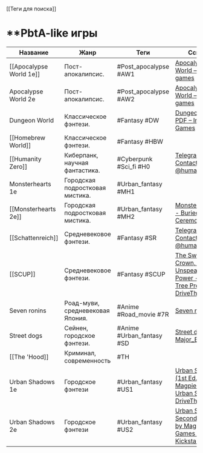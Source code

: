 [[Теги для поиска]]

# **PbtA-like игры

| Название                | Жанр                             | Теги                      | Ссылки                                                                                                                                                                                 |
| ----------------------- | -------------------------------- | ------------------------- | -------------------------------------------------------------------------------------------------------------------------------------------------------------------------------------- |
| [[Apocalypse World 1e]] | Пост-апокалипсис.                | #Post_apocalypse #AW1     | [Apocalypse World – lumpley games](https://lumpley.games/apocalypseworld/)                                                                                                             |
| Apocalypse World 2e     | Пост-апокалипсис.                | #Post_apocalypse #AW2     | [Apocalypse World – lumpley games](https://lumpley.games/apocalypseworld/)                                                                                                             |
| Dungeon World           | Классическое фэнтези.            | #Fantasy #DW              | [Dungeon World PDF – Indigo Games](https://indigogames.ru/product/dw-pdf/)                                                                                                             |
| [[Homebrew World]]      | Классическое фэнтези.            | #Fantasy #HBW             |                                                                                                                                                                                        |
| [[Humanity Zero]]       | Киберпанк, научная фантастика.   | #Cyberpunk  #Sci_fi #H0   | [Telegram: Contact @humanity\_zero](https://t.me/humanity_zero)                                                                                                                        |
| Monsterhearts 1e        | Городская подростковая мистика.  | #Urban_fantasy #MH1       |                                                                                                                                                                                        |
| [[Monsterhearts 2e]]    | Городская подростковая мистика.  | #Urban_fantasy #MH2       | [Monsterhearts 2 - Buried Without Ceremony](https://buriedwithoutceremony.com/monsterhearts)                                                                                           |
| [[Schattenreich]]       | Средневековое фэнтези.           | #Fantasy #SR              | [Telegram: Contact @humanity\_zero](https://t.me/humanity_zero)                                                                                                                        |
| [[SCUP]]                | Средневековое фэнтези.           | #Fantasy #SCUP            | [The Sword, The Crown, and The Unspeakable Power - Wheel Tree Press \| DriveThruRPG](https://preview.drivethrurpg.com/en/product/239692/The-Sword-The-Crown-and-The-Unspeakable-Power) |
| Seven ronins            | Роад-муви, средневековая Япония. | #Anime #Road_movie #7R    | [Seven ronins](https://rpgbook.ru/Seven_ronins)                                                                                                                                        |
| Street dogs             | Сейнен, городское фэнтези.       | #Anime #Urban_fantasy #SD | [Street dogs by Major\_Blaskowitz](https://major-blaskowitz.itch.io/street-dogs)                                                                                                       |
| [[The 'Hood]]           | Криминал, современность          | #TH                       |                                                                                                                                                                                        |
| Urban Shadows 1e        | Городское фэнтези                | #Urban_fantasy #US1       | [Urban Shadows (1st Ed.) - Magpie Games \| Urban Shadows \| DriveThruRPG](https://preview.drivethrurpg.com/en/product/153464/Urban-Shadows-1st-Ed)                                     |
| Urban Shadows 2e        | Городское фэнтези                | #Urban_fantasy #US2       | [Urban Shadows: Second Edition by Magpie Games — Kickstarter](https://www.kickstarter.com/projects/magpiegames/urban-shadows-second-edition)                                           |
